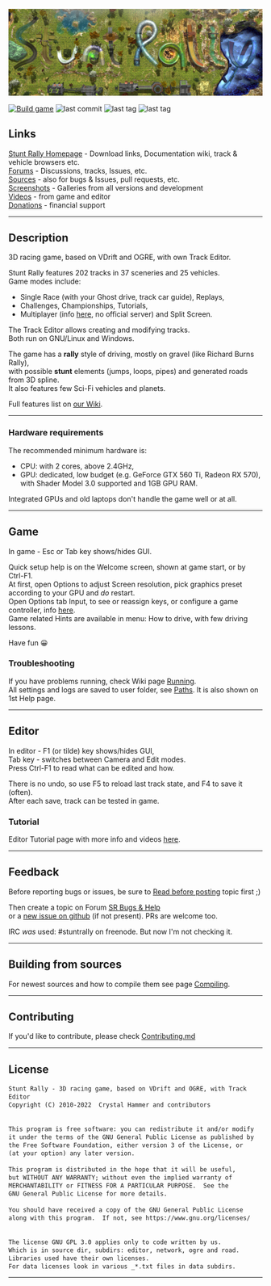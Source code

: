![](/data/hud/stuntrally-logo.jpg)

[![Build game](https://github.com/stuntrally/stuntrally/workflows/Build%20game/badge.svg)](https://github.com/stuntrally/stuntrally/actions?query=workflow%3A%22Build+game%22)
![last commit](https://flat.badgen.net/github/last-commit/stuntrally/stuntrally)
![last tag](https://flat.badgen.net/github/tag/stuntrally/stuntrally)
![last tag](https://flat.badgen.net/github/license/stuntrally/stuntrally)

## Links

[Stunt Rally Homepage](https://stuntrally.tuxfamily.org/) - Download links, Documentation wiki, track & vehicle browsers etc.  
[Forums](https://forum.freegamedev.net/viewforum.php?f=77) - Discussions, tracks, Issues, etc.  
[Sources](https://github.com/stuntrally/) - also for bugs & Issues, pull requests, etc.  
[Screenshots](https://stuntrally.tuxfamily.org/gallery) - Galleries from all versions and development  
[Videos](https://www.youtube.com/user/TheCrystalHammer) - from game and editor  
[Donations](https://cryham.tuxfamily.org/donate/) - financial support

------------------------------------------------------------------------------

## Description

3D racing game, based on VDrift and OGRE, with own Track Editor.

Stunt Rally features 202 tracks in 37 sceneries and 25 vehicles.  
Game modes include:
* Single Race (with your Ghost drive, track car guide), Replays,
* Challenges, Championships, Tutorials,
* Multiplayer (info [here](https://stuntrally.tuxfamily.org/wiki/doku.php?id=multiplayer), no official server) and Split Screen.  

The Track Editor allows creating and modifying tracks.  
Both run on GNU/Linux and Windows.  

The game has a **rally** style of driving, mostly on gravel (like Richard Burns Rally),  
with possible **stunt** elements (jumps, loops, pipes) and generated roads from 3D spline.  
It also features few Sci-Fi vehicles and planets.

Full features list on [our Wiki](https://stuntrally.tuxfamily.org/wiki/doku.php?id=features).

------------------------------------------------------------------------------

### Hardware requirements

The recommended minimum hardware is:  
* CPU: with 2 cores, above 2.4GHz,  
* GPU: dedicated, low budget (e.g. GeForce GTX 560 Ti, Radeon RX 570),  
with Shader Model 3.0 supported and 1GB GPU RAM.  

Integrated GPUs and old laptops don't handle the game well or at all.  

------------------------------------------------------------------------------

## Game

In game - Esc or Tab key shows/hides GUI.

Quick setup help is on the Welcome screen, shown at game start, or by Ctrl-F1.  
At first, open Options to adjust Screen resolution, pick graphics preset according to your GPU and *do* restart.  
Open Options tab Input, to see or reassign keys, or configure a game controller, info [here](https://stuntrally.tuxfamily.org/wiki/doku.php?id=running#input).  
Game related Hints are available in menu: How to drive, with few driving lessons.  

Have fun 😀

### Troubleshooting

If you have problems running, check Wiki page [Running](https://stuntrally.tuxfamily.org/wiki/doku.php?id=running).  
All settings and logs are saved to user folder, see [Paths](https://stuntrally.tuxfamily.org/wiki/doku.php?id=paths). It is also shown on 1st Help page.

------------------------------------------------------------------------------

## Editor

In editor - F1 (or tilde) key shows/hides GUI,  
Tab key - switches between Camera and Edit modes.  
Press Ctrl-F1 to read what can be edited and how.  

There is no undo, so use F5 to reload last track state, and F4 to save it (often).  
After each save, track can be tested in game.

### Tutorial

Editor Tutorial page with more info and videos [here](https://stuntrally.tuxfamily.org/wiki/doku.php?id=editor).

------------------------------------------------------------------------------

## Feedback

Before reporting bugs or issues, be sure to [Read before posting](https://forum.freegamedev.net/viewtopic.php?f=78&t=3814) topic first ;)

Then create a topic on Forum [SR Bugs & Help](https://forum.freegamedev.net/viewforum.php?f=78)  
or a [new issue on github](https://github.com/stuntrally/stuntrally/issues/new) (if not present). PRs are welcome too.  

IRC *was* used: #stuntrally on freenode. But now I'm not checking it.

------------------------------------------------------------------------------

## Building from sources

For newest sources and how to compile them see page [Compiling](https://stuntrally.tuxfamily.org/wiki/doku.php?id=compile).

------------------------------------------------------------------------------

## Contributing

If you'd like to contribute, please check [Contributing.md](https://github.com/stuntrally/stuntrally/blob/master/Contributing.md)

------------------------------------------------------------------------------

## License

    Stunt Rally - 3D racing game, based on VDrift and OGRE, with Track Editor
    Copyright (C) 2010-2022  Crystal Hammer and contributors


    This program is free software: you can redistribute it and/or modify
    it under the terms of the GNU General Public License as published by
    the Free Software Foundation, either version 3 of the License, or
    (at your option) any later version.

    This program is distributed in the hope that it will be useful,
    but WITHOUT ANY WARRANTY; without even the implied warranty of
    MERCHANTABILITY or FITNESS FOR A PARTICULAR PURPOSE.  See the
    GNU General Public License for more details.

    You should have received a copy of the GNU General Public License
    along with this program.  If not, see https://www.gnu.org/licenses/


    The license GNU GPL 3.0 applies only to code written by us.
    Which is in source dir, subdirs: editor, network, ogre and road.
    Libraries used have their own licenses.
    For data licenses look in various _*.txt files in data subdirs.

------------------------------------------------------------------------------
